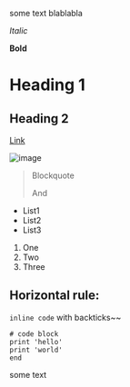 some text blablabla

*Italic*

**Bold**

# Heading 1

## Heading 2

[Link](https://www.google.com/)

![image](https://user-images.githubusercontent.com/97640281/149240552-4dd37602-9964-44e3-bd0b-5ffbb0b7c023.png)

> Blockquote
> 
> And

* List1
* List2
* List3

1. One
2. Two
3. Three

Horizontal rule:
---

`inline code` with backticks~~

```
# code block
print 'hello'
print 'world'
end
```

some text
